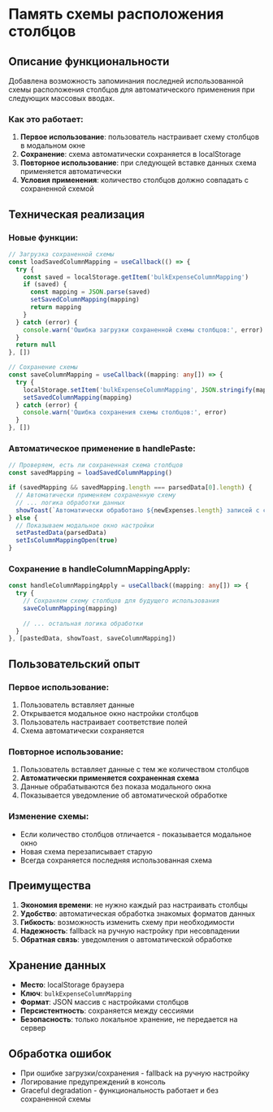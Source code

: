 # Память схемы расположения столбцов

## Описание функциональности

Добавлена возможность запоминания последней использованной схемы расположения столбцов для автоматического применения при следующих массовых вводах.

### Как это работает:

1. **Первое использование**: пользователь настраивает схему столбцов в модальном окне
2. **Сохранение**: схема автоматически сохраняется в localStorage
3. **Повторное использование**: при следующей вставке данных схема применяется автоматически
4. **Условия применения**: количество столбцов должно совпадать с сохраненной схемой

## Техническая реализация

### Новые функции:
```typescript
// Загрузка сохраненной схемы
const loadSavedColumnMapping = useCallback(() => {
  try {
    const saved = localStorage.getItem('bulkExpenseColumnMapping')
    if (saved) {
      const mapping = JSON.parse(saved)
      setSavedColumnMapping(mapping)
      return mapping
    }
  } catch (error) {
    console.warn('Ошибка загрузки сохраненной схемы столбцов:', error)
  }
  return null
}, [])

// Сохранение схемы
const saveColumnMapping = useCallback((mapping: any[]) => {
  try {
    localStorage.setItem('bulkExpenseColumnMapping', JSON.stringify(mapping))
    setSavedColumnMapping(mapping)
  } catch (error) {
    console.warn('Ошибка сохранения схемы столбцов:', error)
  }
}, [])
```

### Автоматическое применение в handlePaste:
```typescript
// Проверяем, есть ли сохраненная схема столбцов
const savedMapping = loadSavedColumnMapping()

if (savedMapping && savedMapping.length === parsedData[0].length) {
  // Автоматически применяем сохраненную схему
  // ... логика обработки данных
  showToast(`Автоматически обработано ${newExpenses.length} записей с сохраненной схемой столбцов`, 'success')
} else {
  // Показываем модальное окно настройки
  setPastedData(parsedData)
  setIsColumnMappingOpen(true)
}
```

### Сохранение в handleColumnMappingApply:
```typescript
const handleColumnMappingApply = useCallback((mapping: any[]) => {
  try {
    // Сохраняем схему столбцов для будущего использования
    saveColumnMapping(mapping)
    
    // ... остальная логика обработки
  }
}, [pastedData, showToast, saveColumnMapping])
```

## Пользовательский опыт

### Первое использование:
1. Пользователь вставляет данные
2. Открывается модальное окно настройки столбцов
3. Пользователь настраивает соответствие полей
4. Схема автоматически сохраняется

### Повторное использование:
1. Пользователь вставляет данные с тем же количеством столбцов
2. **Автоматически применяется сохраненная схема**
3. Данные обрабатываются без показа модального окна
4. Показывается уведомление об автоматической обработке

### Изменение схемы:
- Если количество столбцов отличается - показывается модальное окно
- Новая схема перезаписывает старую
- Всегда сохраняется последняя использованная схема

## Преимущества

1. **Экономия времени**: не нужно каждый раз настраивать столбцы
2. **Удобство**: автоматическая обработка знакомых форматов данных
3. **Гибкость**: возможность изменить схему при необходимости
4. **Надежность**: fallback на ручную настройку при несовпадении
5. **Обратная связь**: уведомления о автоматической обработке

## Хранение данных

- **Место**: localStorage браузера
- **Ключ**: `bulkExpenseColumnMapping`
- **Формат**: JSON массив с настройками столбцов
- **Персистентность**: сохраняется между сессиями
- **Безопасность**: только локальное хранение, не передается на сервер

## Обработка ошибок

- При ошибке загрузки/сохранения - fallback на ручную настройку
- Логирование предупреждений в консоль
- Graceful degradation - функциональность работает и без сохраненной схемы